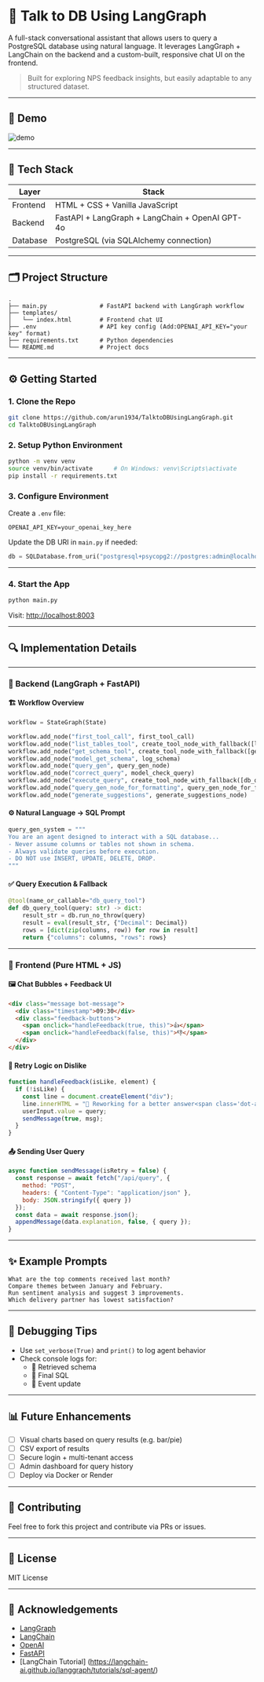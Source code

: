 # 🧠 Talk to DB Using LangGraph

A full-stack conversational assistant that allows users to query a PostgreSQL database using natural language. It leverages LangGraph + LangChain on the backend and a custom-built, responsive chat UI on the frontend.

> Built for exploring NPS feedback insights, but easily adaptable to any structured dataset.

---

## 📸 Demo

![demo](assets/demo.gif)

---

## 🧰 Tech Stack

| Layer     | Stack                                               |
|-----------|-----------------------------------------------------|
| Frontend  | HTML + CSS + Vanilla JavaScript                     |
| Backend   | FastAPI + LangGraph + LangChain + OpenAI GPT-4o     |
| Database  | PostgreSQL (via SQLAlchemy connection)              |

---

## 🗂️ Project Structure

```
.
├── main.py               # FastAPI backend with LangGraph workflow
├── templates/
│   └── index.html        # Frontend chat UI
├── .env                  # API key config (Add:OPENAI_API_KEY="your key" format)
├── requirements.txt      # Python dependencies
└── README.md             # Project docs
```

---

## ⚙️ Getting Started

### 1. Clone the Repo

```bash
git clone https://github.com/arun1934/TalktoDBUsingLangGraph.git
cd TalktoDBUsingLangGraph
```

### 2. Setup Python Environment

```bash
python -m venv venv
source venv/bin/activate      # On Windows: venv\Scripts\activate
pip install -r requirements.txt
```

### 3. Configure Environment

Create a `.env` file:

```env
OPENAI_API_KEY=your_openai_key_here
```

Update the DB URI in `main.py` if needed:

```python
db = SQLDatabase.from_uri("postgresql+psycopg2://postgres:admin@localhost/NPS")
```

---

### 4. Start the App

```bash
python main.py
```

Visit: [http://localhost:8003](http://localhost:8003)

---

## 🔍 Implementation Details

---

### 🧠 Backend (LangGraph + FastAPI)

#### 🏗️ Workflow Overview

```python
workflow = StateGraph(State)

workflow.add_node("first_tool_call", first_tool_call)
workflow.add_node("list_tables_tool", create_tool_node_with_fallback([list_tables_tool]))
workflow.add_node("get_schema_tool", create_tool_node_with_fallback([get_schema_tool]))
workflow.add_node("model_get_schema", log_schema)
workflow.add_node("query_gen", query_gen_node)
workflow.add_node("correct_query", model_check_query)
workflow.add_node("execute_query", create_tool_node_with_fallback([db_query_tool]))
workflow.add_node("query_gen_node_for_formatting", query_gen_node_for_formatting)
workflow.add_node("generate_suggestions", generate_suggestions_node)
```

#### ⚙️ Natural Language → SQL Prompt

```python
query_gen_system = """
You are an agent designed to interact with a SQL database...
- Never assume columns or tables not shown in schema.
- Always validate queries before execution.
- DO NOT use INSERT, UPDATE, DELETE, DROP.
"""
```

#### ✅ Query Execution & Fallback

```python
@tool(name_or_callable="db_query_tool")
def db_query_tool(query: str) -> dict:
    result_str = db.run_no_throw(query)
    result = eval(result_str, {"Decimal": Decimal})
    rows = [dict(zip(columns, row)) for row in result]
    return {"columns": columns, "rows": rows}
```

---

### 💬 Frontend (Pure HTML + JS)

#### 🖼️ Chat Bubbles + Feedback UI

```html
<div class="message bot-message">
  <div class="timestamp">09:30</div>
  <div class="feedback-buttons">
    <span onclick="handleFeedback(true, this)">👍</span>
    <span onclick="handleFeedback(false, this)">👎</span>
  </div>
</div>
```

#### 🔁 Retry Logic on Dislike

```javascript
function handleFeedback(isLike, element) {
  if (!isLike) {
    const line = document.createElement("div");
    line.innerHTML = "🔁 Reworking for a better answer<span class='dot-anim'></span>";
    userInput.value = query;
    sendMessage(true, msg);
  }
}
```

#### 📤 Sending User Query

```javascript
async function sendMessage(isRetry = false) {
  const response = await fetch("/api/query", {
    method: "POST",
    headers: { "Content-Type": "application/json" },
    body: JSON.stringify({ query })
  });
  const data = await response.json();
  appendMessage(data.explanation, false, { query });
}
```

---

## ✨ Example Prompts

```text
What are the top comments received last month?
Compare themes between January and February.
Run sentiment analysis and suggest 3 improvements.
Which delivery partner has lowest satisfaction?
```

---

## 🧪 Debugging Tips

- Use `set_verbose(True)` and `print()` to log agent behavior
- Check console logs for:
  - 📐 Retrieved schema
  - 🧠 Final SQL
  - 🔁 Event update

---

## 📊 Future Enhancements

- [ ] Visual charts based on query results (e.g. bar/pie)
- [ ] CSV export of results
- [ ] Secure login + multi-tenant access
- [ ] Admin dashboard for query history
- [ ] Deploy via Docker or Render

---

## 🤝 Contributing

Feel free to fork this project and contribute via PRs or issues.

---

## 📄 License

MIT License

---

## 🙏 Acknowledgements

- [LangGraph](https://github.com/langchain-ai/langgraph)
- [LangChain](https://github.com/langchain-ai/langchain)
- [OpenAI](https://openai.com)
- [FastAPI](https://fastapi.tiangolo.com)
- [LangChain Tutorial] (https://langchain-ai.github.io/langgraph/tutorials/sql-agent/)

